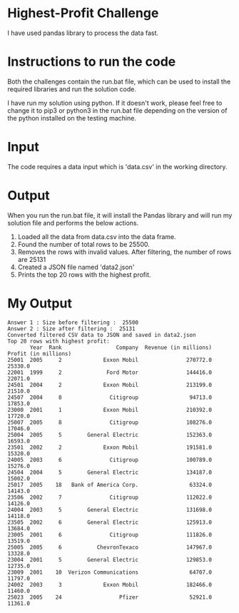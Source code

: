 # Highest-Profit Challenge

I have used pandas library to process the data fast.

# Instructions to run the code

Both the challenges contain the run.bat file, which can be used to install the required libraries and run the solution code.

I have run my solution using python. If it doesn't work, please feel free to change it to pip3 or python3 in the run.bat file depending on the version of the python installed on the testing machine.

# Input

The code requires a data input which is 'data.csv' in the working directory.

# Output

When you run the run.bat file, it will install the Pandas library and will run my solution file and performs the below actions. 

1.  Loaded all the data from data.csv into the data frame.
2.  Found the number of total rows to be 25500.
3.  Removes the rows with invalid values. After filtering, the number of rows are 25131
4.  Created a JSON file named 'data2.json'
5.  Prints the top 20 rows with the highest profit.

# My Output
```
Answer 1 : Size before filtering :  25500
Answer 2 : Size after filtering :  25131
Converted filtered CSV data to JSON and saved in data2.json
Top 20 rows with highest profit:
       Year  Rank                 Company  Revenue (in millions)    Profit (in millions)
25001  2005     2             Exxon Mobil               270772.0                25330.0
22001  1999     2              Ford Motor               144416.0                22071.0
24501  2004     2             Exxon Mobil               213199.0                21510.0
24507  2004     8               Citigroup                94713.0                17853.0
23000  2001     1             Exxon Mobil               210392.0                17720.0
25007  2005     8               Citigroup               108276.0                17046.0
25004  2005     5        General Electric               152363.0                16593.0
23501  2002     2             Exxon Mobil               191581.0                15320.0
24005  2003     6               Citigroup               100789.0                15276.0
24504  2004     5        General Electric               134187.0                15002.0
25017  2005    18   Bank of America Corp.                63324.0                14143.0
23506  2002     7               Citigroup               112022.0                14126.0
24004  2003     5        General Electric               131698.0                14118.0
23505  2002     6        General Electric               125913.0                13684.0
23005  2001     6               Citigroup               111826.0                13519.0
25005  2005     6           ChevronTexaco               147967.0                13328.0
23004  2001     5        General Electric               129853.0                12735.0
23009  2001    10  Verizon Communications                64707.0                11797.0
24002  2003     3             Exxon Mobil               182466.0                11460.0
25023  2005    24                  Pfizer                52921.0                11361.0
```